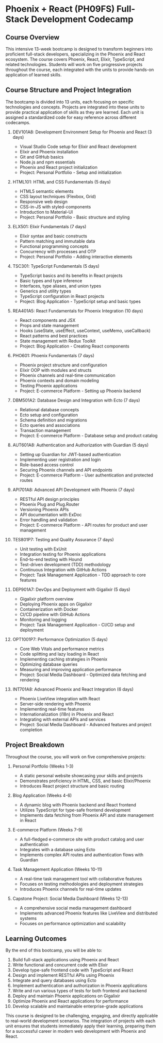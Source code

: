 # Phoenix + React (PH09FS) Full-Stack Development Codecamp

## Course Overview

This intensive 13-week bootcamp is designed to transform beginners into proficient full-stack developers, specializing in the Phoenix and React ecosystem. The course covers Phoenix, React, Elixir, TypeScript, and related technologies. Students will work on five progressive projects throughout the course, each integrated with the units to provide hands-on application of learned skills.

## Course Structure and Project Integration

The bootcamp is divided into 13 units, each focusing on specific technologies and concepts. Projects are integrated into these units to provide practical application of skills as they are learned. Each unit is assigned a standardized code for easy reference across different codecamps.

1. DEV101A8: Development Environment Setup for Phoenix and React (3 days)

   - Visual Studio Code setup for Elixir and React development
   - Elixir and Phoenix installation
   - Git and GitHub basics
   - Node.js and npm essentials
   - Phoenix and React project initialization
   - Project: Personal Portfolio - Setup and initialization

2. HTML101: HTML and CSS Fundamentals (5 days)

   - HTML5 semantic elements
   - CSS layout techniques (Flexbox, Grid)
   - Responsive web design
   - CSS-in-JS with styled-components
   - Introduction to Material-UI
   - Project: Personal Portfolio - Basic structure and styling

3. ELX501: Elixir Fundamentals (7 days)

   - Elixir syntax and basic constructs
   - Pattern matching and immutable data
   - Functional programming concepts
   - Concurrency with processes and OTP
   - Project: Personal Portfolio - Adding interactive elements

4. TSC301: TypeScript Fundamentals (5 days)

   - TypeScript basics and its benefits in React projects
   - Basic types and type inference
   - Interfaces, type aliases, and union types
   - Generics and utility types
   - TypeScript configuration in React projects
   - Project: Blog Application - TypeScript setup and basic types

5. REA401A5: React Fundamentals for Phoenix Integration (10 days)

   - React components and JSX
   - Props and state management
   - Hooks (useState, useEffect, useContext, useMemo, useCallback)
   - React patterns and best practices
   - State management with Redux Toolkit
   - Project: Blog Application - Creating React components

6. PHO601: Phoenix Fundamentals (7 days)

   - Phoenix project structure and configuration
   - Elixir OOP with modules and structs
   - Phoenix channels and real-time communication
   - Phoenix contexts and domain modeling
   - Testing Phoenix applications
   - Project: E-commerce Platform - Setting up Phoenix backend

7. DBM501A2: Database Design and Integration with Ecto (7 days)

   - Relational database concepts
   - Ecto setup and configuration
   - Schema definition and migrations
   - Ecto queries and associations
   - Transaction management
   - Project: E-commerce Platform - Database setup and product catalog

8. AUT601A8: Authentication and Authorization with Guardian (5 days)

   - Setting up Guardian for JWT-based authentication
   - Implementing user registration and login
   - Role-based access control
   - Securing Phoenix channels and API endpoints
   - Project: E-commerce Platform - User authentication and protected routes

9. API701A8: Advanced API Development with Phoenix (7 days)

   - RESTful API design principles
   - Phoenix Plug and Plug.Router
   - Versioning Phoenix APIs
   - API documentation with ExDoc
   - Error handling and validation
   - Project: E-commerce Platform - API routes for product and user management

10. TES801P7: Testing and Quality Assurance (7 days)

    - Unit testing with ExUnit
    - Integration testing for Phoenix applications
    - End-to-end testing with Hound
    - Test-driven development (TDD) methodology
    - Continuous Integration with GitHub Actions
    - Project: Task Management Application - TDD approach to core features

11. DEP901A7: DevOps and Deployment with Gigalixir (5 days)

    - Gigalixir platform overview
    - Deploying Phoenix apps on Gigalixir
    - Containerization with Docker
    - CI/CD pipeline with GitHub Actions
    - Monitoring and logging
    - Project: Task Management Application - CI/CD setup and deployment

12. OPT1001P7: Performance Optimization (5 days)

    - Core Web Vitals and performance metrics
    - Code splitting and lazy loading in React
    - Implementing caching strategies in Phoenix
    - Optimizing database queries
    - Measuring and improving application performance
    - Project: Social Media Dashboard - Optimized data fetching and rendering

13. INT701A8: Advanced Phoenix and React Integration (6 days)
    - Phoenix LiveView integration with React
    - Server-side rendering with Phoenix
    - Implementing real-time features
    - Internationalization (i18n) in Phoenix and React
    - Integrating with external APIs and services
    - Project: Social Media Dashboard - Advanced features and project completion

## Project Breakdown

Throughout the course, you will work on five comprehensive projects:

1. Personal Portfolio (Weeks 1-3)

   - A static personal website showcasing your skills and projects
   - Demonstrates proficiency in HTML, CSS, and basic Elixir/Phoenix
   - Introduces React project structure and basic routing

2. Blog Application (Weeks 4-6)

   - A dynamic blog with Phoenix backend and React frontend
   - Utilizes TypeScript for type-safe frontend development
   - Implements data fetching from Phoenix API and state management in React

3. E-commerce Platform (Weeks 7-9)

   - A full-fledged e-commerce site with product catalog and user authentication
   - Integrates with a database using Ecto
   - Implements complex API routes and authentication flows with Guardian

4. Task Management Application (Weeks 10-11)

   - A real-time task management tool with collaborative features
   - Focuses on testing methodologies and deployment strategies
   - Introduces Phoenix channels for real-time updates

5. Capstone Project: Social Media Dashboard (Weeks 12-13)
   - A comprehensive social media management dashboard
   - Implements advanced Phoenix features like LiveView and distributed systems
   - Focuses on performance optimization and scalability

## Learning Outcomes

By the end of this bootcamp, you will be able to:

1. Build full-stack applications using Phoenix and React
2. Write functional and concurrent code with Elixir
3. Develop type-safe frontend code with TypeScript and React
4. Design and implement RESTful APIs using Phoenix
5. Integrate and query databases using Ecto
6. Implement authentication and authorization in Phoenix applications
7. Write and run various types of tests for both frontend and backend
8. Deploy and maintain Phoenix applications on Gigalixir
9. Optimize Phoenix and React applications for performance
10. Develop scalable and maintainable enterprise-grade applications

This course is designed to be challenging, engaging, and directly applicable to real-world development scenarios. The integration of projects with each unit ensures that students immediately apply their learning, preparing them for a successful career in modern web development with Phoenix and React.
